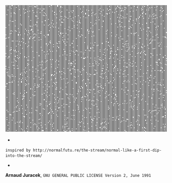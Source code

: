 ![preview](preview.gif?raw=true "preview")

-
`inspired by http://normalfutu.re/the-stream/normal-like-a-first-dip-into-the-stream/`

-
**Arnaud Juracek**, `GNU GENERAL PUBLIC LICENSE Version 2, June 1991`
